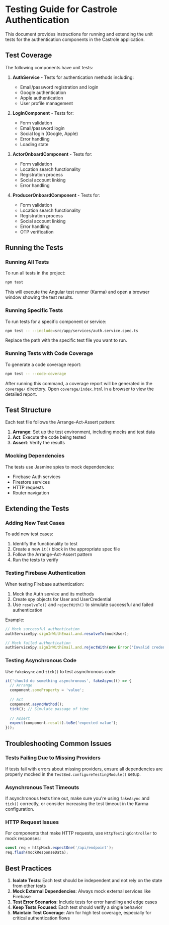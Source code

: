# Testing Guide for Castrole Authentication

This document provides instructions for running and extending the unit tests for the authentication components in the Castrole application.

## Test Coverage

The following components have unit tests:

1. **AuthService** - Tests for authentication methods including:
   - Email/password registration and login
   - Google authentication
   - Apple authentication
   - User profile management

2. **LoginComponent** - Tests for:
   - Form validation
   - Email/password login
   - Social login (Google, Apple)
   - Error handling
   - Loading state

3. **ActorOnboardComponent** - Tests for:
   - Form validation
   - Location search functionality
   - Registration process
   - Social account linking
   - Error handling

4. **ProducerOnboardComponent** - Tests for:
   - Form validation
   - Location search functionality
   - Registration process
   - Social account linking
   - Error handling
   - OTP verification

## Running the Tests

### Running All Tests

To run all tests in the project:

```bash
npm test
```

This will execute the Angular test runner (Karma) and open a browser window showing the test results.

### Running Specific Tests

To run tests for a specific component or service:

```bash
npm test -- --include=src/app/services/auth.service.spec.ts
```

Replace the path with the specific test file you want to run.

### Running Tests with Code Coverage

To generate a code coverage report:

```bash
npm test -- --code-coverage
```

After running this command, a coverage report will be generated in the `coverage/` directory. Open `coverage/index.html` in a browser to view the detailed report.

## Test Structure

Each test file follows the Arrange-Act-Assert pattern:

1. **Arrange**: Set up the test environment, including mocks and test data
2. **Act**: Execute the code being tested
3. **Assert**: Verify the results

### Mocking Dependencies

The tests use Jasmine spies to mock dependencies:

- Firebase Auth services
- Firestore services
- HTTP requests
- Router navigation

## Extending the Tests

### Adding New Test Cases

To add new test cases:

1. Identify the functionality to test
2. Create a new `it()` block in the appropriate spec file
3. Follow the Arrange-Act-Assert pattern
4. Run the tests to verify

### Testing Firebase Authentication

When testing Firebase authentication:

1. Mock the Auth service and its methods
2. Create spy objects for User and UserCredential
3. Use `resolveTo()` and `rejectWith()` to simulate successful and failed authentication

Example:

```typescript
// Mock successful authentication
authServiceSpy.signInWithEmail.and.resolveTo(mockUser);

// Mock failed authentication
authServiceSpy.signInWithEmail.and.rejectWith(new Error('Invalid credentials'));
```

### Testing Asynchronous Code

Use `fakeAsync` and `tick()` to test asynchronous code:

```typescript
it('should do something asynchronous', fakeAsync(() => {
  // Arrange
  component.someProperty = 'value';
  
  // Act
  component.asyncMethod();
  tick(); // Simulate passage of time
  
  // Assert
  expect(component.result).toBe('expected value');
}));
```

## Troubleshooting Common Issues

### Tests Failing Due to Missing Providers

If tests fail with errors about missing providers, ensure all dependencies are properly mocked in the `TestBed.configureTestingModule()` setup.

### Asynchronous Test Timeouts

If asynchronous tests time out, make sure you're using `fakeAsync` and `tick()` correctly, or consider increasing the test timeout in the Karma configuration.

### HTTP Request Issues

For components that make HTTP requests, use `HttpTestingController` to mock responses:

```typescript
const req = httpMock.expectOne('/api/endpoint');
req.flush(mockResponseData);
```

## Best Practices

1. **Isolate Tests**: Each test should be independent and not rely on the state from other tests
2. **Mock External Dependencies**: Always mock external services like Firebase
3. **Test Error Scenarios**: Include tests for error handling and edge cases
4. **Keep Tests Focused**: Each test should verify a single behavior
5. **Maintain Test Coverage**: Aim for high test coverage, especially for critical authentication flows
